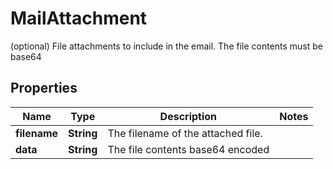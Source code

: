 

# MailAttachment

(optional) File attachments to include in the email.  The file contents must be base64

## Properties

| Name | Type | Description | Notes |
|------------ | ------------- | ------------- | -------------|
|**filename** | **String** | The filename of the attached file. |  |
|**data** | **String** | The file contents base64 encoded |  |




